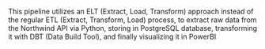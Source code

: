 This pipeline utilizes an ELT (Extract, Load, Transform) approach instead of the regular ETL (Extract, Transform, Load) process, to extract raw data from the Northwind API via Python, storing in PostgreSQL database, transforming it with DBT (Data Build Tool), and finally visualizing it in PowerBI
